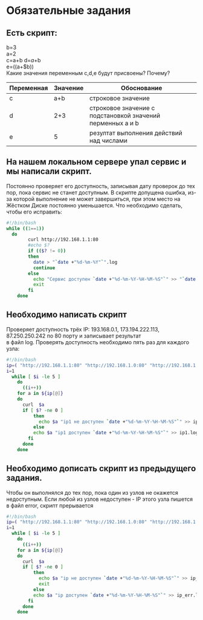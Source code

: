 # Обязательные задания

## Есть скрипт:

 b=3   
 a=2  
 c=a+b 
 d=$a+$b  
 e=$(($a+$b))  
 Какие значения переменным c,d,e будут присвоены?
 Почему?

| Переменная  | Значение  | Обоснование  |
|---|---|---|
|   c |  a+b | строковое значение  |
| d	  |  2+3 |  строковое значение с подстановкой значений перменных a и b |
|  e |  5 | резултат выполнения действий над числами  |
 
## На нашем локальном сервере упал сервис и мы написали скрипт.
Постоянно проверяет его доступность, записывая дату проверок до тех пор, 
пока сервис не станет доступным. В скрипте допущена ошибка, из-за которой выполнение не может завершиться, при этом место на Жёстком Диске постоянно уменьшается.
 Что необходимо сделать, чтобы его исправить:
```bash
#!/bin/bash
while ((1==1))
  do
		curl http://192.168.1.1:80
		#echo $?
		if (($? != 0))
		then
		  date > "`date +"%d-%m-%Y"`".log
		  continue
		else
		  echo "Сервис доступен `date +"%d-%m-%Y-%H-%M-%S"`" >> "`date +"%d-%m-%Y"`".log
		  exit
		fi
	done
```
## Необходимо написать скрипт
Проверяет доступность трёх IP: 193.168.0.1, 173.194.222.113, 87.250.250.242 по 80 порту и записывает результат   
в файл log. Проверять доступность необходимо пять раз для каждого узла:
```bash
#!/bin/bash
ip=( "http://192.168.1.1:80" "http://192.168.1.0:80" "http://192.168.1.1:80")
i=1
  while [ $i -le 5 ]
	do
	  ((i++))
    for a in ${ip[@]}
    do
      curl  $a
      if [ $? -ne 0 ]
	      then
	        echo $a "ip1 не доступен `date +"%d-%m-%Y-%H-%M-%S"`" >> ip1.log
	      else
	      echo $a "ip1 доступен `date +"%d-%m-%Y-%H-%M-%S"`" >> ip1.log
	    fi
	  done
	done
```
## Необходимо дописать скрипт из предыдущего задания.
Чтобы он выполнялся до тех пор, пока один из узлов не окажется недоступным. 
Если любой из узлов недоступен - IP этого узла пишется в файл error, скрипт прерывается
```bash
#!/bin/bash
ip=( "http://192.168.1.1:80" "http://192.168.1.0:80" "http://192.168.1.1:80")
i=1
  while [ $i -le 5 ]
	do
	  ((i++))
    for a in ${ip[@]}
    do
      curl  $a
      if [ $? -ne 0 ]
	      then
	        echo $a "ip не доступен `date +"%d-%m-%Y-%H-%M-%S"`" >> ip_err.log
	        exit
	      else
	      echo $a "ip доступен `date +"%d-%m-%Y-%H-%M-%S"`" >> ip_err.log
	    fi
	  done
	done
```
